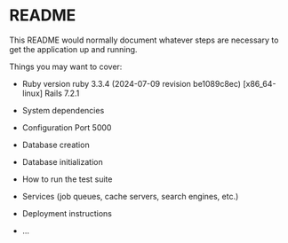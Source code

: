 # README

This README would normally document whatever steps are necessary to get the
application up and running.

Things you may want to cover:

* Ruby version
ruby 3.3.4 (2024-07-09 revision be1089c8ec) [x86_64-linux]
Rails 7.2.1

* System dependencies

* Configuration
Port 5000

* Database creation

* Database initialization

* How to run the test suite

* Services (job queues, cache servers, search engines, etc.)

* Deployment instructions

* ...
